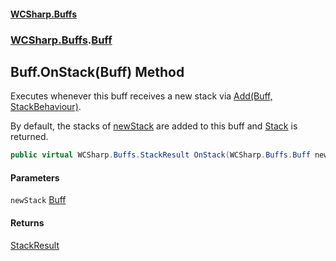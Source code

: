 #### [WCSharp.Buffs](index.md 'index')
### [WCSharp.Buffs](WCSharp.Buffs.md 'WCSharp.Buffs').[Buff](WCSharp.Buffs.Buff.md 'WCSharp.Buffs.Buff')

## Buff.OnStack(Buff) Method

Executes whenever this buff receives a new stack via [Add(Buff, StackBehaviour)](WCSharp.Buffs.BuffSystem.Add(WCSharp.Buffs.Buff,WCSharp.Buffs.StackBehaviour).md 'WCSharp.Buffs.BuffSystem.Add(WCSharp.Buffs.Buff, WCSharp.Buffs.StackBehaviour)').  
  
By default, the stacks of [newStack](WCSharp.Buffs.Buff.OnStack(WCSharp.Buffs.Buff).md#WCSharp.Buffs.Buff.OnStack(WCSharp.Buffs.Buff).newStack 'WCSharp.Buffs.Buff.OnStack(WCSharp.Buffs.Buff).newStack') are added to this buff and [Stack](WCSharp.Buffs.StackResult.md#WCSharp.Buffs.StackResult.Stack 'WCSharp.Buffs.StackResult.Stack') is returned.

```csharp
public virtual WCSharp.Buffs.StackResult OnStack(WCSharp.Buffs.Buff newStack);
```
#### Parameters

<a name='WCSharp.Buffs.Buff.OnStack(WCSharp.Buffs.Buff).newStack'></a>

`newStack` [Buff](WCSharp.Buffs.Buff.md 'WCSharp.Buffs.Buff')

#### Returns
[StackResult](WCSharp.Buffs.StackResult.md 'WCSharp.Buffs.StackResult')